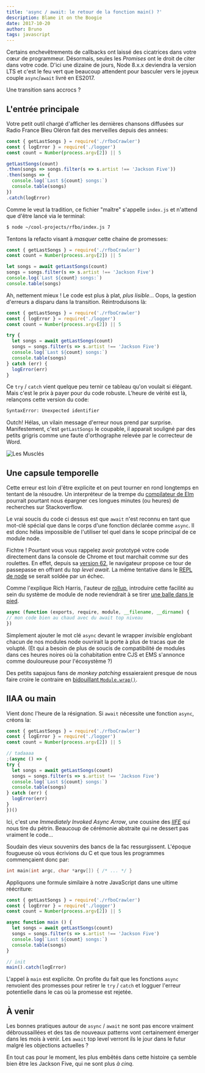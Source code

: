 ```yaml
---
title: 'async / await: le retour de la fonction main() ?'
description: Blame it on the Boogie
date: 2017-10-20
author: Bruno
tags: javascript
---
```

Certains enchevêtrements de callbacks ont laissé des cicatrices dans votre cœur de programmeur.
Désormais, seules les *Promises* ont le droit de citer dans votre code.
D'ici une dizaine de jours, Node 8.x.x deviendra la version LTS et c'est le feu vert que beaucoup attendent pour basculer vers le joyeux couple `async`/`await` livré en ES2017.

Une transition sans accrocs ?

## L'entrée principale

Votre petit outil chargé d'afficher les dernières chansons diffusées sur Radio France Bleu Oléron fait des merveilles depuis des années:

```js
const { getLastSongs } = require('./rfboCrawler')
const { logError } = require('./logger')
const count = Number(process.argv[2]) || 5

getLastSongs(count)
.then(songs => songs.filter(s => s.artist !== 'Jackson Five'))
.then(songs => {
  console.log(`Last ${count} songs:`)
  console.table(songs)
})
.catch(logError)
```

Comme le veut la tradition, ce fichier "maître" s'appelle `index.js` et n'attend que d'être lancé via le terminal:

```sh
$ node ~/cool-projects/rfbo/index.js 7
```

Tentons la refacto visant à *masquer* cette chaine de promesses:

```js
const { getLastSongs } = require('./rfboCrawler')
const count = Number(process.argv[2]) || 5

let songs = await getLastSongs(count)
songs = songs.filter(s => s.artist !== 'Jackson Five')
console.log(`Last ${count} songs:`)
console.table(songs)
```

Ah, nettement mieux ! Le code est plus à plat, *plus lisible*…
Oops, la gestion d'erreurs a disparu dans la transition. Réintroduisons là:

```js
const { getLastSongs } = require('./rfboCrawler')
const { logError } = require('./logger')
const count = Number(process.argv[2]) || 5

try {
  let songs = await getLastSongs(count)
  songs = songs.filter(s => s.artist !== 'Jackson Five')
  console.log(`Last ${count} songs:`)
  console.table(songs)
} catch (err) {
  logError(err)
}
```
Ce `try` / `catch` vient quelque peu ternir ce tableau qu'on voulait si élégant.
Mais c'est le prix à payer pour du code robuste. L'heure de vérité est là, relançons cette version du code:

```sh
SyntaxError: Unexpected identifier
```

Outch! Hélas, un vilain message d'erreur nous prend par surprise. Manifestement, c'est `getLastSongs` le coupable, il apparait souligné par des petits grigris comme une faute d'orthographe relevée par le correcteur de Word.

![Les Musclés](/img/blog/top-level-async-await/jackson-five.jpg)

## Une capsule temporelle

Cette erreur est loin d'être explicite et on peut tourner en rond longtemps en tentant de la résoudre.
Un interpréteur de la trempe du [compilateur de Elm][elm] pourrait pourtant nous épargner ces longues minutes (ou heures) de recherches sur Stackoverflow.

Le vrai soucis du code ci dessus est que `await` n'est reconnu en tant que mot-clé spécial que dans le corps d'une fonction déclarée comme `async`.
Il est donc hélas impossible de l'utiliser tel quel dans le scope principal de ce module node.

Fichtre ! Pourtant vous vous rappelez avoir prototypé votre code directement dans la console de Chrome et tout marchait comme sur des roulettes.
En effet, depuis sa [version 62][chrome], le navigateur propose ce tour de passepasse en offrant du *top level await*.
La même tentative dans le [REPL de node][repl] se serait soldée par un échec.

Comme l'explique Rich Harris, l'auteur de [rollup][rollup], introduire cette facilité au sein du système de module de node reviendrait à se tirer [une balle dans le pied][balle].

```js
async (function (exports, require, module, __filename, __dirname) {
// mon code bien au chaud avec du await top niveau
})
```

Simplement ajouter le mot clé `async` devant le wrapper *invisible* englobant chacun de nos modules node ouvrirait la porte à plus de tracas que de volupté.
(Et qui a besoin de plus de soucis de compatibilité de modules dans ces heures noires où la cohabitation entre CJS et EMS s'annonce comme douloureuse pour l'écosystème ?)

Des petits sapajous fans de *monkey patching* essaieraient presque de nous faire croire le contraire en [bidouillant `Module.wrap()`][monkey].

## IIAA ou main

Vient donc l'heure de la résignation. Si `await` nécessite une fonction `async`, créons la:

```js
const { getLastSongs } = require('./rfboCrawler')
const { logError } = require('./logger')
const count = Number(process.argv[2]) || 5

// tadaaaa
;(async () => {
try {
  let songs = await getLastSongs(count)
  songs = songs.filter(s => s.artist !== 'Jackson Five')
  console.log(`Last ${count} songs:`)
  console.table(songs)
} catch (err) {
  logError(err)
}
})()
```

Ici, c'est une *Immediately Invoked Async Arrow*, une cousine des [*IIFE*][iife] qui nous tire du pétrin.
Beaucoup de cérémonie abstraite qui ne dessert pas vraiment le code…

Soudain des vieux souvenirs des bancs de la fac ressurgissent. L'époque fougueuse où vous écrivions du C et que tous les programmes commençaient donc par:

```c
int main(int argc, char *argv[]) { /* ... */ }
```

Appliquons une formule similaire à notre JavaScript dans une ultime réécriture:


```js
const { getLastSongs } = require('./rfboCrawler')
const { logError } = require('./logger')
const count = Number(process.argv[2]) || 5

async function main () {
  let songs = await getLastSongs(count)
  songs = songs.filter(s => s.artist !== 'Jackson Five')
  console.log(`Last ${count} songs:`)
  console.table(songs)
}

// init
main().catch(logError)
```

L'appel à `main` est explicite. On profite du fait que les fonctions `async` renvoient des promesses pour retirer le `try` / `catch` et logguer l'erreur potentielle dans le cas où la promesse est rejetée.

## À venir

Les bonnes pratiques autour de `async` / `await` ne sont pas encore vraiment débroussaillées et des tas de nouveaux patterns vont certainement émerger dans les mois à venir.
Les `await` top level verront ils le jour dans le futur malgré les objections actuelles ?

En tout cas pour le moment, les plus embêtés dans cette histoire ça semble bien être les Jackson Five, qui ne sont plus *à cinq*.


[elm]: http://elm-lang.org/blog/compiler-errors-for-humans
[repl]: https://nodejs.org/api/repl.html
[chrome]: https://bugs.chromium.org/p/chromium/issues/detail?id=658558
[rollup]: https://rollupjs.org/
[balle]: https://gist.github.com/Rich-Harris/0b6f317657f5167663b493c722647221
[monkey]: https://github.com/robertklep/top-level-await
[iife]: https://developer.mozilla.org/en-US/docs/Glossary/IIFE
